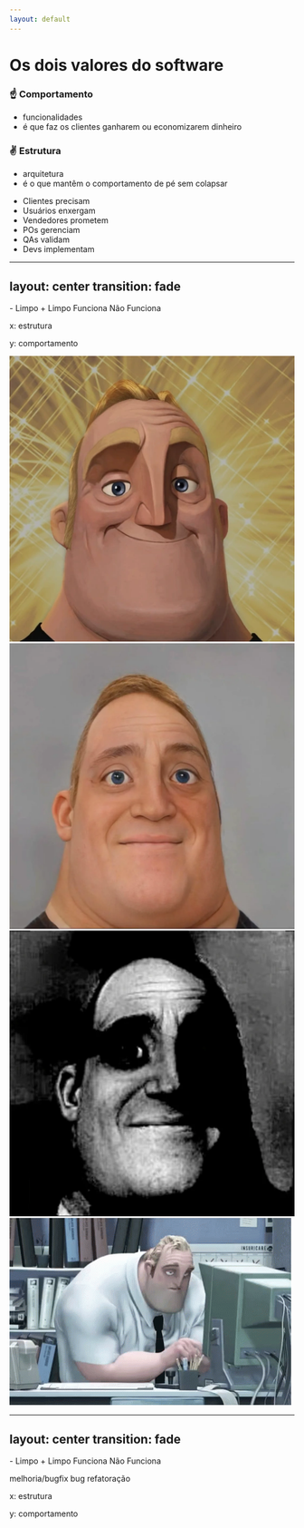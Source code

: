 ```yaml
---
layout: default
---
```


# Os dois valores do software

<div class="flex gap-4">
  <div class="shadow p-4 bg-gray-50">
    <h3 v-click class="mb-4">☝️ Comportamento</h3>
    <ul>
      <li v-click>funcionalidades</li>
      <li v-click>é que faz os clientes ganharem ou economizarem dinheiro</li>
    </ul>
  </div>

  <div class="shadow p-4 bg-gray-50">
    <h3 v-click class="mb-4">✌️ Estrutura</h3>
    <ul>
      <li v-click>arquitetura</li>
      <li v-click>é o que mantêm o comportamento de pé sem colapsar</li>
    </ul>
  </div>
</div>

<div class="h-full relative mt-10">
<ul>
  <li v-click><span class="font-bold">Clientes</span> precisam</li>
  <li v-click><span class="font-bold">Usuários</span> enxergam</li>
  <li v-click><span class="font-bold">Vendedores</span> prometem</li>
  <li v-click><span class="font-bold">POs</span> gerenciam</li>
  <li v-click><span class="font-bold">QAs</span> validam</li>
  <li v-click v-motion :initial="{x: 0}" :click-13="{x: 350, transition: {stiffness: 100}}" v-mark.box.white="{at: 13}"><span class="font-bold">Devs</span> implementam</li>
</ul>
  <div v-click class="absolute h-40 w-1 -top-4 left-108 border-l-2 border-zinc-400 border-dashed"/>
</div>

---
layout: center
transition: fade
---

<Arrow x1="50%" y1="10%" x2="50%" y2="90%" two-way />
<Arrow x1="90%" y1="50%" x2="10%" y2="50%" two-way />

<span class="absolute top-[48%] left-10">- Limpo</span>
<span class="absolute top-[48%] right-10">+ Limpo</span>
<span class="absolute top-[5%] left-[47%]">Funciona</span>
<span class="absolute bottom-[4%] left-[46%]">Não Funciona</span>

<div class="absolute bottom-4 right-4 flex flex-col text-sm bg-zinc-50 p-2 shadow text-zinc-500">
<p class="!my-0">x: estrutura</p>
<p class="!my0">y: comportamento</p>
</div>
  
<!-- <img src="/assets/dog-fire.gif" class="absolute left-30" v-click/> -->
<div class="bg-yellow" v-if="$clicks <= 4">
  <img src="/assets/mr-incredible/happy.webp" class="absolute left-[60%] top-16 size-48" v-click/>
  <img src="/assets/mr-incredible/neutral.webp" class="absolute left-[20%] top-16 size-48" v-click/>
  <img src="/assets/mr-incredible/uncanny.webp" class="absolute left-[20%] top-76 size-48" v-click/>
  <img src="/assets/mr-incredible/work.gif" class="absolute left-[55%] top-76 h-48" v-click/>
</div>

---
layout: center
transition: fade
---

<Arrow x1="50%" y1="10%" x2="50%" y2="90%" two-way />
<Arrow x1="90%" y1="50%" x2="10%" y2="50%" two-way />

<span class="absolute top-[48%] left-10">- Limpo</span>
<span class="absolute top-[48%] right-10">+ Limpo</span>
<span class="absolute top-[5%] left-[47%]">Funciona</span>
<span class="absolute bottom-[4%] left-[46%]">Não Funciona</span>

  <!-- <Arrow x1="10" y1="10" x2="160" y2="10" class="text-green-600" /> -->
<div v-click class="absolute top-4 left-4 text-sm bg-zinc-50 p-2 shadow text-zinc-500 w-fit h-fit flex flex-col">
  <span class="text-green-600">melhoria/bugfix</span>
  <span class="text-red-600">bug</span>
  <span class="text-blue-600">refatoração</span>
</div>

<v-drag-arrow v-click pos="161,194,-2,-83" class="text-green-600"/>
<v-drag-arrow v-click pos="204,176,1,75" class="text-red-600"/>
<v-drag-arrow v-click pos="138,323,76,-1" class="text-blue-600"/>

<div class="absolute bottom-4 right-4 flex flex-col text-sm bg-zinc-50 p-2 shadow text-zinc-500">
<p class="!my-0">x: estrutura</p>
<p class="!my0">y: comportamento</p>
</div>
